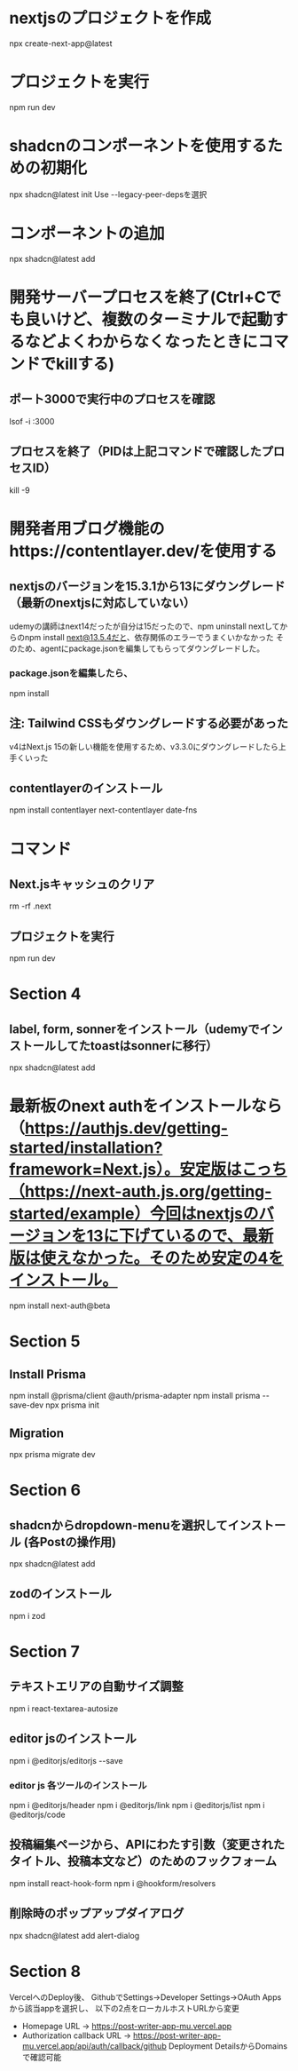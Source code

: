 # nextjsのプロジェクトを作成
npx create-next-app@latest

# プロジェクトを実行
npm run dev

# shadcnのコンポーネントを使用するための初期化
npx shadcn@latest init
 Use --legacy-peer-depsを選択

# コンポーネントの追加
npx shadcn@latest add

# 開発サーバープロセスを終了(Ctrl+Cでも良いけど、複数のターミナルで起動するなどよくわからなくなったときにコマンドでkillする)
## ポート3000で実行中のプロセスを確認
lsof -i :3000
## プロセスを終了（PIDは上記コマンドで確認したプロセスID）
kill -9 <PID>

# 開発者用ブログ機能のhttps://contentlayer.dev/を使用する
##  nextjsのバージョンを15.3.1から13にダウングレード（最新のnextjsに対応していない）
udemyの講師はnext14だったが自分は15だったので、npm uninstall nextしてからのnpm install next@13.5.4だと、依存関係のエラーでうまくいかなかった
そのため、agentにpackage.jsonを編集してもらってダウングレードした。
### package.jsonを編集したら、
npm install

## 注: Tailwind CSSもダウングレードする必要があった
v4はNext.js 15の新しい機能を使用するため、v3.3.0にダウングレードしたら上手くいった

## contentlayerのインストール
npm install contentlayer next-contentlayer date-fns


# コマンド
## Next.jsキャッシュのクリア
rm -rf .next

## プロジェクトを実行
npm run dev


# Section 4
## label, form, sonnerをインストール（udemyでインストールしてたtoastはsonnerに移行）
npx shadcn@latest add

# 最新板のnext authをインストールなら（https://authjs.dev/getting-started/installation?framework=Next.js）。安定版はこっち（https://next-auth.js.org/getting-started/example）今回はnextjsのバージョンを13に下げているので、最新版は使えなかった。そのため安定の4をインストール。
npm install next-auth@beta

# Section 5
## Install Prisma
npm install @prisma/client @auth/prisma-adapter
npm install prisma --save-dev
npx prisma init

## Migration
npx prisma migrate dev

# Section 6
## shadcnからdropdown-menuを選択してインストール (各Postの操作用)
npx shadcn@latest add

## zodのインストール
npm i zod

# Section 7
## テキストエリアの自動サイズ調整
npm i react-textarea-autosize

## editor jsのインストール
npm i @editorjs/editorjs --save
### editor js 各ツールのインストール
npm i @editorjs/header
npm i @editorjs/link
npm i @editorjs/list
npm i @editorjs/code

## 投稿編集ページから、APIにわたす引数（変更されたタイトル、投稿本文など）のためのフックフォーム
npm install react-hook-form
npm i @hookform/resolvers

## 削除時のポップアップダイアログ
npx shadcn@latest add alert-dialog


# Section 8
VercelへのDeploy後、
GithubでSettings->Developer Settings->OAuth Appsから該当appを選択し、
以下の2点をローカルホストURLから変更
- Homepage URL -> https://post-writer-app-mu.vercel.app
- Authorization callback URL -> https://post-writer-app-mu.vercel.app/api/auth/callback/github
Deployment DetailsからDomainsで確認可能